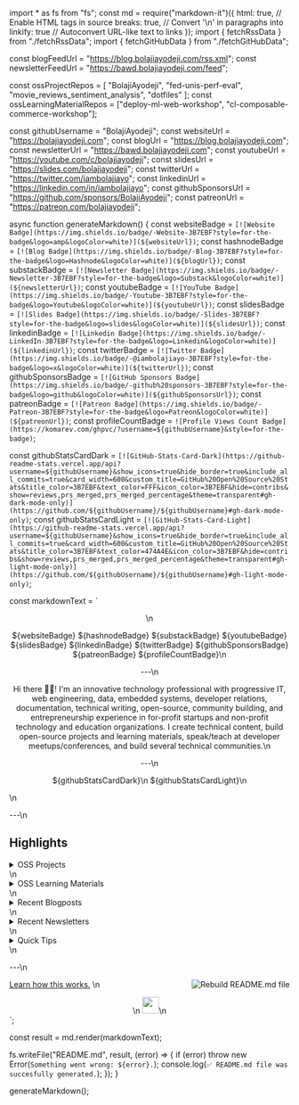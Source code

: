 import * as fs from "fs";
const md = require("markdown-it")({
  html: true, // Enable HTML tags in source
  breaks: true, // Convert '\n' in paragraphs into <br>
  linkify: true // Autoconvert URL-like text to links
});
import { fetchRssData } from "./fetchRssData";
import { fetchGitHubData } from "./fetchGitHubData";

const blogFeedUrl = "https://blog.bolajiayodeji.com/rss.xml";
const newsletterFeedUrl = "https://bawd.bolajiayodeji.com/feed";

const ossProjectRepos = [
  "BolajiAyodeji",
  "fed-unis-perf-eval",
  "movie_reviews_sentiment_analysis",
  "dotfiles"
];
const ossLearningMaterialRepos = ["deploy-ml-web-workshop", "cl-composable-commerce-workshop"];

const githubUsername = "BolajiAyodeji";
const websiteUrl = "https://bolajiayodeji.com";
const blogUrl = "https://blog.bolajiayodeji.com";
const newsletterUrl = "https://bawd.bolajiayodeji.com";
const youtubeUrl = "https://youtube.com/c/bolajiayodeji";
const slidesUrl = "https://slides.com/bolajiayodeji";
const twitterUrl = "https://twitter.com/iambolajiayo";
const linkedinUrl = "https://linkedin.com/in/iambolajiayo";
const githubSponsorsUrl = "https://github.com/sponsors/BolajiAyodeji";
const patreonUrl = "https://patreon.com/bolajiayodeji";

async function generateMarkdown() {
  const websiteBadge = `[![Website Badge](https://img.shields.io/badge/-Website-3B7EBF?style=for-the-badge&logo=amp&logoColor=white)](${websiteUrl})`;
  const hashnodeBadge = `[![Blog Badge](https://img.shields.io/badge/-Blog-3B7EBF?style=for-the-badge&logo=Hashnode&logoColor=white)](${blogUrl})`;
  const substackBadge = `[![Newsletter Badge](https://img.shields.io/badge/-Newsletter-3B7EBF?style=for-the-badge&logo=Substack&logoColor=white)](${newsletterUrl})`;
  const youtubeBadge = `[![YouTube Badge](https://img.shields.io/badge/-Youtube-3B7EBF?style=for-the-badge&logo=Youtube&logoColor=white)](${youtubeUrl})`;
  const slidesBadge = `[![Slides Badge](https://img.shields.io/badge/-Slides-3B7EBF?style=for-the-badge&logo=slides&logoColor=white)](${slidesUrl})`;
  const linkedinBadge = `[![Linkedin Badge](https://img.shields.io/badge/-LinkedIn-3B7EBF?style=for-the-badge&logo=Linkedin&logoColor=white)](${linkedinUrl})`;
  const twitterBadge = `[![Twitter Badge](https://img.shields.io/badge/-@iambolajiayo-3B7EBF?style=for-the-badge&logo=x&logoColor=white)](${twitterUrl})`;
  const githubSponsorsBadge = `[![GitHub Sponsors Badge](https://img.shields.io/badge/-github%20sponsors-3B7EBF?style=for-the-badge&logo=github&logoColor=white)](${githubSponsorsUrl})`;
  const patreonBadge = `[![Patreon Badge](https://img.shields.io/badge/-Patreon-3B7EBF?style=for-the-badge&logo=Patreon&logoColor=white)](${patreonUrl})`;
  const profileCountBadge = `![Profile Views Count Badge](https://komarev.com/ghpvc/?username=${githubUsername}&style=for-the-badge)`;

  const githubStatsCardDark = `[![GitHub-Stats-Card-Dark](https://github-readme-stats.vercel.app/api?username=${githubUsername}&show_icons=true&hide_border=true&include_all_commits=true&card_width=600&custom_title=GitHub%20Open%20Source%20Stats&title_color=3B7EBF&text_color=FFF&icon_color=3B7EBF&hide=contribs&show=reviews,prs_merged,prs_merged_percentage&theme=transparent#gh-dark-mode-only)](https://github.com/${githubUsername}/${githubUsername}#gh-dark-mode-only)`;
  const githubStatsCardLight = `[![GitHub-Stats-Card-Light](https://github-readme-stats.vercel.app/api?username=${githubUsername}&show_icons=true&hide_border=true&include_all_commits=true&card_width=600&custom_title=GitHub%20Open%20Source%20Stats&title_color=3B7EBF&text_color=474A4E&icon_color=3B7EBF&hide=contribs&show=reviews,prs_merged,prs_merged_percentage&theme=transparent#gh-light-mode-only)](https://github.com/${githubUsername}/${githubUsername}#gh-light-mode-only)`;

  const markdownText = `<div align="center">\n

  ${websiteBadge} ${hashnodeBadge} ${substackBadge} ${youtubeBadge} ${slidesBadge} ${linkedinBadge} ${twitterBadge} ${githubSponsorsBadge} ${patreonBadge} ${profileCountBadge}\n

  ---\n

  Hi there 👋🏾! I'm an innovative technology professional with progressive IT, web engineering, data, embedded systems, developer relations, documentation, technical writing, open-source, community building, and entrepreneurship experience in for-profit startups and non-profit technology and education organizations. I create technical content, build open-source projects and learning materials, speak/teach at developer meetups/conferences, and build several technical communities.\n

  ---\n

  ${githubStatsCardDark}\n
  ${githubStatsCardLight}\n

  </div>\n

  ---\n

  ## Highlights

  <details>\n
  <summary>OSS Projects</summary>\n
  <br />
  Here are some of my other projects you might want to check out that are not pinned:\n
  <br />\n<br />
  ${await fetchGitHubData(ossProjectRepos)}\n
  </details>\n

  <details>\n
  <summary>OSS Learning Materials</summary>\n
  <br />
  Here are some of my unique-styled workshop materials you can use to learn key concepts at your own pace:\n
  <br />\n<br />
  ${await fetchGitHubData(ossLearningMaterialRepos)}\n
  </details>\n

  <details>\n
  <summary>Recent Blogposts</summary>\n
  <br />
  ${await fetchRssData(blogFeedUrl)}\n
  </details>\n

  <details>\n
  <summary>Recent Newsletters</summary>\n
  <br />
  ${await fetchRssData(newsletterFeedUrl)}\n
  </details>\n

  <details>\n
  <summary>Quick Tips</summary>\n\n
  - 💬 How to reach me: DM [@iambolajiayo](https://twitter.com/iambolajiayo) on X (Twitter).\n
  - 📬 Where to find me: Subscribe to my [newsletter](https://bawd.bolajiayodeji.com/subscribe) to hear from me bi-weekly or send a game request on [chess.com](https://chess.com/member/bolajiayodeji).\n
  - 📖 Book recommendations: [Knowing God by J. I. Packer](https://bit.ly/3EdCFUW) and [Atomic Habits by James Clear](https://bit.ly/45r1kBH).\n
  - 💙 Fun fact: I'm in a blissful relationship [with Jesus Christ](https://biblegateway.com/passage/?search=1+Corinthians+15%3A1-11&version=NKJV). Check [this](https://bit.ly/3KYYHij) out :).\n
  </details>\n

  ---\n

  <a href="#">Learn how this works.</a> <a href="https://github.com/BolajiAyodeji/BolajiAyodeji/actions/workflows/build.yml"><img src="https://github.com/BolajiAyodeji/BolajiAyodeji/actions/workflows/build.yml/badge.svg" align="right" alt="Rebuild README.md file"></a>\n

  <div align="center">\n
   <a href="https://bolajiayodeji.com" target="_blank" rel="noopener noreferrer"><img src="https://bolajiayodeji.com/favicon.png" width="30" /></a>\n
  </div>`;

  const result = md.render(markdownText);

  fs.writeFile("README.md", result, (error) => {
    if (error) throw new Error(`Something went wrong: ${error}.`);
    console.log(`✅ README.md file was succesfully generated.`);
  });
}

generateMarkdown();
